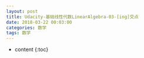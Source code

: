 ```yaml
---
layout: post
title: Udacity-基础线性代数LinearAlgebra-03-[ing]交点
date: 2018-03-22 00:03:00
categories: 数学
tags: 数学
---
```

* content
{:toc}






















